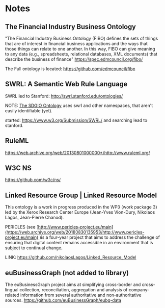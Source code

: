 

# Notes

## The Financial Industry Business Ontology

"The Financial Industry Business Ontology (FIBO) defines the sets of things that are of interest in financial business applications and the ways that those things can relate to one another. In this way, FIBO can give meaning to any data (e.g., spreadsheets, relational databases, XML documents) that describe the business of finance"
https://spec.edmcouncil.org/fibo/

The Full ontology is located: https://github.com/edmcouncil/fibo

## SWRL: A Semantic Web Rule Language 
SWRL led to Stanford: http://swrl.stanford.edu/ontologies/ 

NOTE: [The SDGIO Ontology](https://github.com/SDG-InterfaceOntology/sdgio) uses swrl and other namespaces, that aren't easily identifiable (yet).

started: https://www.w3.org/Submission/SWRL/  and searching lead to stanford.

## RuleML

https://web.archive.org/web/20130801000000*/http://www.ruleml.org/


## W3C NS

https://github.com/w3c/ns/ 

## Linked Resource Group | Linked Resource Model
This ontology is a work in progress produced in the WP3 (work package 3) led by the Xerox Research Center Europe (Jean-Yves Vion-Dury, Nikolaos Lagos, Jean-Pierre Chanod).

PERICLES (see [http://www.pericles-project.eu/main](https://web.archive.org/web/20180830135953/http://www.pericles-project.eu/main) )is a four-year project that aims to address the challenge of ensuring that digital content remains accessible in an environment that is subject to continual change. 

LINK: https://github.com/nikolaosLagos/Linked_Resource_Model

## euBusinessGraph (not added to library)
The euBusinessGraph project aims at simplifying cross-border and cross-lingual collection, reconciliation, aggregation and analysis of company-related information from several authoritative and non-authoritative sources.
https://github.com/euBusinessGraph/eubg-data 